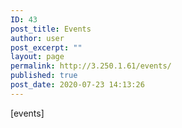 ```yaml
---
ID: 43
post_title: Events
author: user
post_excerpt: ""
layout: page
permalink: http://3.250.1.61/events/
published: true
post_date: 2020-07-23 14:13:26
---
```

[events]